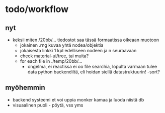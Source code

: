 # todo/workflow

## nyt

- keksii miten /20bb/... tiedostot saa tässä formaatissa oikeaan muotoon
    * jokainen .rng kuvaa yhtä nodea/objektia
    * jokaisesta linkki 1 kpl edelliseen nodeen ja n seuraavaan
    * check material-ui/tree, tai muita?
    * for each file  in ./temp/20bb/... 
        - ongelma, ei reactissa ei oo file searchia, lopulta varmaan tulee data python backendiltä, eli hoidan siellä datastruktuurin!
        -sort?



## myöhemmin

- backend systeemi et voi uppia monker kamaa ja luoda niistä db
- visuaalinen puoli - pöytä, vss yms
